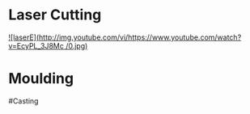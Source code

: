 # Laser Cutting 


[![laserE](http://img.youtube.com/vi/https://www.youtube.com/watch?v=EcyPL_3J8Mc
/0.jpg)](http://www.youtube.com/watch?v=https://www.youtube.com/watch?v=EcyPL_3J8Mc
)

# Moulding

#Casting
